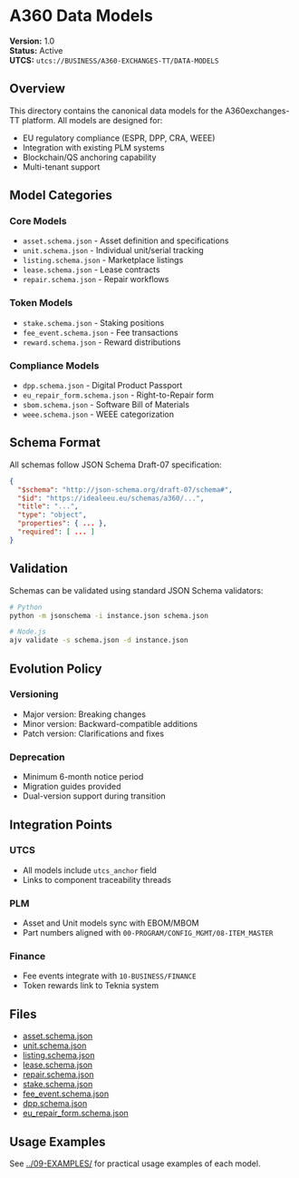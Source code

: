 # A360 Data Models

**Version:** 1.0  
**Status:** Active  
**UTCS:** `utcs://BUSINESS/A360-EXCHANGES-TT/DATA-MODELS`

## Overview

This directory contains the canonical data models for the A360exchanges-TT platform. All models are designed for:
- EU regulatory compliance (ESPR, DPP, CRA, WEEE)
- Integration with existing PLM systems
- Blockchain/QS anchoring capability
- Multi-tenant support

## Model Categories

### Core Models
- `asset.schema.json` - Asset definition and specifications
- `unit.schema.json` - Individual unit/serial tracking
- `listing.schema.json` - Marketplace listings
- `lease.schema.json` - Lease contracts
- `repair.schema.json` - Repair workflows

### Token Models
- `stake.schema.json` - Staking positions
- `fee_event.schema.json` - Fee transactions
- `reward.schema.json` - Reward distributions

### Compliance Models
- `dpp.schema.json` - Digital Product Passport
- `eu_repair_form.schema.json` - Right-to-Repair form
- `sbom.schema.json` - Software Bill of Materials
- `weee.schema.json` - WEEE categorization

## Schema Format

All schemas follow JSON Schema Draft-07 specification:
```json
{
  "$schema": "http://json-schema.org/draft-07/schema#",
  "$id": "https://idealeeu.eu/schemas/a360/...",
  "title": "...",
  "type": "object",
  "properties": { ... },
  "required": [ ... ]
}
```

## Validation

Schemas can be validated using standard JSON Schema validators:
```bash
# Python
python -m jsonschema -i instance.json schema.json

# Node.js
ajv validate -s schema.json -d instance.json
```

## Evolution Policy

### Versioning
- Major version: Breaking changes
- Minor version: Backward-compatible additions
- Patch version: Clarifications and fixes

### Deprecation
- Minimum 6-month notice period
- Migration guides provided
- Dual-version support during transition

## Integration Points

### UTCS
- All models include `utcs_anchor` field
- Links to component traceability threads

### PLM
- Asset and Unit models sync with EBOM/MBOM
- Part numbers aligned with `00-PROGRAM/CONFIG_MGMT/08-ITEM_MASTER`

### Finance
- Fee events integrate with `10-BUSINESS/FINANCE`
- Token rewards link to Teknia system

## Files

- [asset.schema.json](./asset.schema.json)
- [unit.schema.json](./unit.schema.json)
- [listing.schema.json](./listing.schema.json)
- [lease.schema.json](./lease.schema.json)
- [repair.schema.json](./repair.schema.json)
- [stake.schema.json](./stake.schema.json)
- [fee_event.schema.json](./fee_event.schema.json)
- [dpp.schema.json](./dpp.schema.json)
- [eu_repair_form.schema.json](./eu_repair_form.schema.json)

## Usage Examples

See [../09-EXAMPLES/](../09-EXAMPLES/) for practical usage examples of each model.
